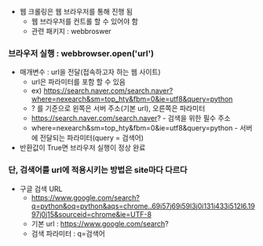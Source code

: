- 웹 크롤링은 웹 브라우저를 통해 진행 됨
    - 웹 브라우저를 컨트롤 할 수 있어야 함
    - 관련 패키지 : webbroswer

### 브라우저 실행 : webbrowser.open('url')

- 매개변수 : url을 전달(접속하고자 하는 웹 사이트)
    - url은 파라미터를 포함 할 수 있음
    - ex) https://search.naver.com/search.naver?where=nexearch&sm=top_hty&fbm=0&ie=utf8&query=python
    - ? 를 기준으로 왼쪽은 서버 주소(기본 url), 오른쪽은 파라미터
    - https://search.naver.com/search.naver? - 검색을 위한 필수 주소
    - where=nexearch&sm=top_hty&fbm=0&ie=utf8&query=python - 서버에 전달되는 파라미터(query = 검색어)
- 반환값이 True면 브라우저 실행이 정상 완료

### 단, 검색어를 url에 적용시키는 방법은 site마다 다르다
- 구글 검색 URL
    - https://www.google.com/search?q=python&oq=python&aqs=chrome..69i57j69i59l3j0i131i433i512l6.1997j0j15&sourceid=chrome&ie=UTF-8
    - 기본 url : https://www.google.com/search?
    - 검색 파라미터 : q=검색어